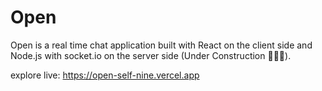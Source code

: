 # Open

Open is a real time chat application built with React on the client side and Node.js with socket.io on the server side (Under Construction 🚧👷‍♀️).

explore live: https://open-self-nine.vercel.app
